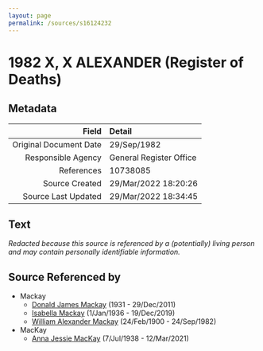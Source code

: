 ```yaml
---
layout: page
permalink: /sources/s16124232
---
```


# 1982 X, X ALEXANDER (Register of Deaths)

## Metadata

Field | Detail
---:|:---
Original Document Date | 29/Sep/1982
Responsible Agency | General Register Office
References | 10738085
Source Created | 29/Mar/2022 18:20:26
Source Last Updated | 29/Mar/2022 18:34:45

## Text

_Redacted because this source is referenced by a (potentially) living person and may contain personally identifiable information._

## Source Referenced by

* Mackay
  * [Donald James Mackay](../people/@43065376@-donald-james-mackay-b1931-d2011-12-29.md) (1931 - 29/Dec/2011)
  * [Isabella Mackay](../people/@25303611@-isabella-mackay-b1936-1-1-d2019-12-19.md) (1/Jan/1936 - 19/Dec/2019)
  * [William Alexander Mackay](../people/@9383584@-william-alexander-mackay-b1900-2-24-d1982-9-24.md) (24/Feb/1900 - 24/Sep/1982)
* MacKay
  * [Anna Jessie MacKay](../people/@41265374@-anna-jessie-mackay-b1938-7-7-d2021-3-12.md) (7/Jul/1938 - 12/Mar/2021)
